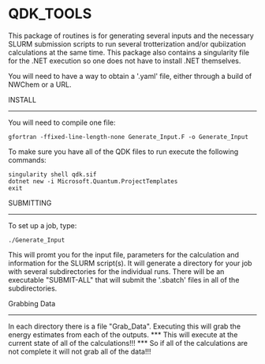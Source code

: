 # QDK_TOOLS
This package of routines is for generating several inputs
and the necessary SLURM submission scripts to run several 
trotterization and/or qubiization calculations at the same 
time. This package also contains a singularity file for the 
.NET execution so one does not have to install .NET themselves.

You will need to have a way to obtain a '.yaml' file, either through
a build of NWChem or a URL.

INSTALL
*******
You will need to compile one file:

	gfortran -ffixed-line-length-none Generate_Input.F -o Generate_Input

To make sure you have all of the QDK files to run execute the following commands:

	singularity shell qdk.sif
    dotnet new -i Microsoft.Quantum.ProjectTemplates
    exit


SUBMITTING
**********
To set up a job, type:

	./Generate_Input

This will promt you for the input file, parameters for the calculation
and information for the SLURM script(s). It will generate a directory
for your job with several subdirectories for the individual runs. There
will be an executable "SUBMIT-ALL" that will submit the '.sbatch' files
in all of the subdirectories.


Grabbing Data
*************
In each directory there is a file "Grab_Data". Executing this will grab
the energy estimates from each of the outputs.
*** This will execute at the current state of all of the calculations!!!
*** So if all of the calculations are not complete it will not grab all of the data!!!
